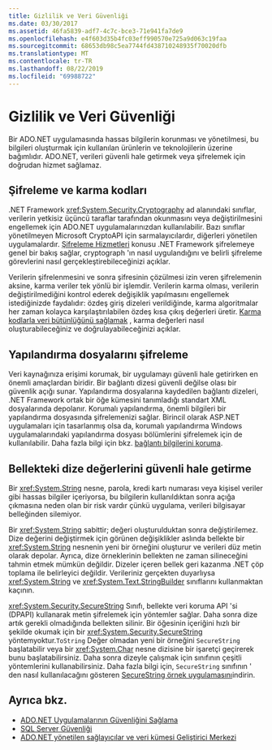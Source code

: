 ```yaml
---
title: Gizlilik ve Veri Güvenliği
ms.date: 03/30/2017
ms.assetid: 46fa5839-adf7-4c7c-bce3-71e941fa7de9
ms.openlocfilehash: e4f603d35b4fc03eff990570e725a9d063c19faa
ms.sourcegitcommit: 68653db98c5ea7744fd438710248935f70020dfb
ms.translationtype: MT
ms.contentlocale: tr-TR
ms.lasthandoff: 08/22/2019
ms.locfileid: "69988722"
---
```

# <a name="privacy-and-data-security"></a>Gizlilik ve Veri Güvenliği
Bir ADO.NET uygulamasında hassas bilgilerin korunması ve yönetilmesi, bu bilgileri oluşturmak için kullanılan ürünlerin ve teknolojilerin üzerine bağımlıdır. ADO.NET, verileri güvenli hale getirmek veya şifrelemek için doğrudan hizmet sağlamaz.  
  
## <a name="cryptography-and-hash-codes"></a>Şifreleme ve karma kodları  
 .NET Framework <xref:System.Security.Cryptography> ad alanındaki sınıflar, verilerin yetkisiz üçüncü taraflar tarafından okunmasını veya değiştirilmesini engellemek için ADO.NET uygulamalarınızdan kullanılabilir. Bazı sınıflar yönetilmeyen Microsoft CryptoAPI için sarmalayıcılardır, diğerleri yönetilen uygulamalardır. [Şifreleme Hizmetleri](../../../standard/security/cryptographic-services.md) konusu .NET Framework şifrelemeye genel bir bakış sağlar, cryptograph 'ın nasıl uygulandığını ve belirli şifreleme görevlerini nasıl gerçekleştirebileceğinizi açıklar.  
  
 Verilerin şifrelenmesini ve sonra şifresinin çözülmesi izin veren şifrelemenin aksine, karma veriler tek yönlü bir işlemdir. Verilerin karma olması, verilerin değiştirilmediğini kontrol ederek değişiklik yapılmasını engellemek istediğinizde faydalıdır: özdeş giriş dizeleri verildiğinde, karma algoritmalar her zaman kolayca karşılaştırılabilen özdeş kısa çıkış değerleri üretir. [Karma kodlarla veri bütünlüğünü sağlamak](../../../standard/security/ensuring-data-integrity-with-hash-codes.md) , karma değerleri nasıl oluşturabileceğiniz ve doğrulayabileceğinizi açıklar.  
  
## <a name="encrypting-configuration-files"></a>Yapılandırma dosyalarını şifreleme  
 Veri kaynağınıza erişimi korumak, bir uygulamayı güvenli hale getirirken en önemli amaçlardan biridir. Bir bağlantı dizesi güvenli değilse olası bir güvenlik açığı sunar. Yapılandırma dosyalarına kaydedilen bağlantı dizeleri, .NET Framework ortak bir öğe kümesini tanımladığı standart XML dosyalarında depolanır. Korumalı yapılandırma, önemli bilgileri bir yapılandırma dosyasında şifrelemenizi sağlar. Birincil olarak ASP.NET uygulamaları için tasarlanmış olsa da, korumalı yapılandırma Windows uygulamalarındaki yapılandırma dosyası bölümlerini şifrelemek için de kullanılabilir. Daha fazla bilgi için bkz. [bağlantı bilgilerini koruma](../../../../docs/framework/data/adonet/protecting-connection-information.md).  
  
## <a name="securing-string-values-in-memory"></a>Bellekteki dize değerlerini güvenli hale getirme  
 Bir <xref:System.String> nesne, parola, kredi kartı numarası veya kişisel veriler gibi hassas bilgiler içeriyorsa, bu bilgilerin kullanıldıktan sonra açığa çıkmasına neden olan bir risk vardır çünkü uygulama, verileri bilgisayar belleğinden silemiyor.  
  
 Bir <xref:System.String> sabittir; değeri oluşturulduktan sonra değiştirilemez. Dize değerini değiştirmek için görünen değişiklikler aslında bellekte bir <xref:System.String> nesnenin yeni bir örneğini oluşturur ve verileri düz metin olarak depolar. Ayrıca, dize örneklerinin bellekten ne zaman silineceğini tahmin etmek mümkün değildir. Dizeler içeren bellek geri kazanma .NET çöp toplama ile belirleyici değildir. Verileriniz gerçekten duyarlıysa <xref:System.String> ve <xref:System.Text.StringBuilder> sınıflarını kullanmaktan kaçının.  
  
 <xref:System.Security.SecureString> Sınıfı, bellekte veri koruma API 'si (DPAPI) kullanarak metin şifrelemek için yöntemler sağlar. Daha sonra dize artık gerekli olmadığında bellekten silinir. Bir öğesinin içeriğini hızlı bir şekilde okumak için bir <xref:System.Security.SecureString> yöntemyoktur.`ToString` Değer olmadan yeni bir örneğini `SecureString` başlatabilir veya bir <xref:System.Char> nesne dizisine bir işaretçi geçirerek bunu başlatabilirsiniz. Daha sonra dizeyle çalışmak için sınıfının çeşitli yöntemlerini kullanabilirsiniz. Daha fazla bilgi için, `SecureString` sınıfının ' den nasıl kullanılacağını gösteren [SecureString örnek uygulamasını](https://go.microsoft.com/fwlink/?LinkId=120418)indirin.  
  
## <a name="see-also"></a>Ayrıca bkz.

- [ADO.NET Uygulamalarının Güvenliğini Sağlama](../../../../docs/framework/data/adonet/securing-ado-net-applications.md)
- [SQL Server Güvenliği](../../../../docs/framework/data/adonet/sql/sql-server-security.md)
- [ADO.NET yönetilen sağlayıcılar ve veri kümesi Geliştirici Merkezi](https://go.microsoft.com/fwlink/?LinkId=217917)
